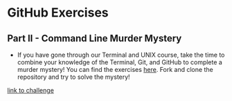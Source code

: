 # GitHub Exercises

## Part II - Command Line Murder Mystery

- If you have gone through our Terminal and UNIX course, take the time to combine your knowledge of the Terminal, Git, and GitHub to complete a murder mystery! You can find the exercises [here](https://github.com/veltman/clmystery). Fork and clone the repository and try to solve the mystery!

[link to challenge](https://inf-paces-school.netlify.app/courses/git/git-github-github-exercises.html)
